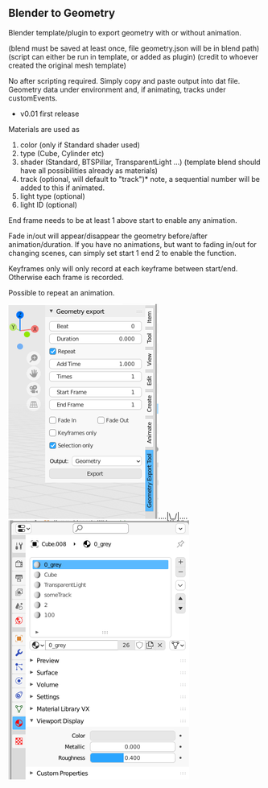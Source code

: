 ## Blender to Geometry
Blender template/plugin to export geometry with or without animation. 

(blend must be saved at least once, file geometry.json will be in blend path) (script can either be run in template, or added as plugin) (credit to whoever created the original mesh template)

No after scripting required. Simply copy and paste output into dat file. Geometry data under environment and, if animating, tracks under customEvents.

- v0.01 first release


Materials are used as
1. color    (only if Standard shader used)
2. type    (Cube, Cylinder etc)
3. shader    (Standard, BTSPillar, TransparentLight ...) (template blend should have all possibilities already as materials)
4. track    (optional, will default to "track")* note, a sequential number will be added to this if animated.
5. light type    (optional)
6. light ID    (optional)

End frame needs to be at least 1 above start to enable any animation. 

Fade in/out will appear/disappear the geometry before/after animation/duration. If you have no animations, but want to fading in/out for changing scenes, can simply set start 1 end 2 to enable the function.

Keyframes only will only record at each keyframe between start/end. Otherwise each frame is recorded.

Possible to repeat an animation.

![](menu.png)....|\\_/|....
![](materials.png)
